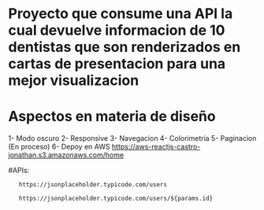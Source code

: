 # Proyecto que consume una API la cual devuelve informacion de 10 dentistas que son renderizados en cartas de presentacion para una mejor visualizacion

# Aspectos en materia de diseño 

1- Modo oscuro
2- Responsive
3- Navegacion
4- Colorimetria
5- Paginacion (En proceso)
6- Depoy en AWS https://aws-reactjs-castro-jonathan.s3.amazonaws.com/home

#APIs: 
       
       https://jsonplaceholder.typicode.com/users

       https://jsonplaceholder.typicode.com/users/${params.id}
